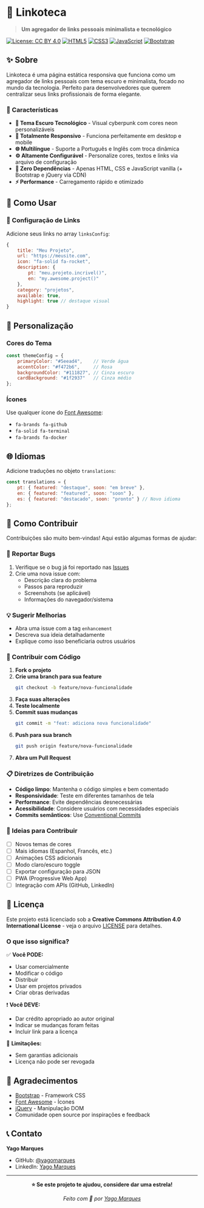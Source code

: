 # 🔗 Linkoteca

> **Um agregador de links pessoais minimalista e tecnológico**

[![License: CC BY 4.0](https://img.shields.io/badge/License-CC%20BY%204.0-lightgrey.svg)](https://creativecommons.org/licenses/by/4.0/)
[![HTML5](https://img.shields.io/badge/HTML5-E34F26?logo=html5&logoColor=white)](https://developer.mozilla.org/en-US/docs/Web/HTML)
[![CSS3](https://img.shields.io/badge/CSS3-1572B6?logo=css3&logoColor=white)](https://developer.mozilla.org/en-US/docs/Web/CSS)
[![JavaScript](https://img.shields.io/badge/JavaScript-F7DF1E?logo=javascript&logoColor=black)](https://developer.mozilla.org/en-US/docs/Web/JavaScript)
[![Bootstrap](https://img.shields.io/badge/Bootstrap-7952B3?logo=bootstrap&logoColor=white)](https://getbootstrap.com/)

## ✨ Sobre

Linkoteca é uma página estática responsiva que funciona como um agregador de links pessoais com tema escuro e minimalista, focado no mundo da tecnologia. Perfeito para desenvolvedores que querem centralizar seus links profissionais de forma elegante.

### 🎯 Características

- **🌙 Tema Escuro Tecnológico** - Visual cyberpunk com cores neon personalizáveis
- **📱 Totalmente Responsivo** - Funciona perfeitamente em desktop e mobile
- **🌐 Multilíngue** - Suporte a Português e Inglês com troca dinâmica
- **⚙️ Altamente Configurável** - Personalize cores, textos e links via arquivo de configuração
- **🚀 Zero Dependências** - Apenas HTML, CSS e JavaScript vanilla (+ Bootstrap e jQuery via CDN)
- **⚡ Performance** - Carregamento rápido e otimizado

## 🚀 Como Usar

### 📝 Configuração de Links

Adicione seus links no array `linksConfig`:

```javascript
{
    title: "Meu Projeto",
    url: "https://meusite.com",
    icon: "fa-solid fa-rocket",
    description: {
        pt: "meu.projeto.incrivel()",
        en: "my.awesome.project()"
    },
    category: "projetos",
    available: true,
    highlight: true // destaque visual
}
```

## 🎨 Personalização

### Cores do Tema
```javascript
const themeConfig = {
    primaryColor: "#5eead4",    // Verde água
    accentColor: "#f472b6",     // Rosa
    backgroundColor: "#111827", // Cinza escuro
    cardBackground: "#1f2937"   // Cinza médio
};
```

### Ícones
Use qualquer ícone do [Font Awesome](https://fontawesome.com/icons):
- `fa-brands fa-github`
- `fa-solid fa-terminal`
- `fa-brands fa-docker`

## 🌐 Idiomas

Adicione traduções no objeto `translations`:
```javascript
const translations = {
    pt: { featured: "destaque", soon: "em breve" },
    en: { featured: "featured", soon: "soon" },
    es: { featured: "destacado", soon: "pronto" } // Novo idioma
};
```

## 🤝 Como Contribuir

Contribuições são muito bem-vindas! Aqui estão algumas formas de ajudar:

### 🐛 Reportar Bugs
1. Verifique se o bug já foi reportado nas [Issues](https://github.com/yagomarques/linkoteca/issues)
2. Crie uma nova issue com:
   - Descrição clara do problema
   - Passos para reproduzir
   - Screenshots (se aplicável)
   - Informações do navegador/sistema

### 💡 Sugerir Melhorias
- Abra uma issue com a tag `enhancement`
- Descreva sua ideia detalhadamente
- Explique como isso beneficiaria outros usuários

### 🔧 Contribuir com Código

1. **Fork o projeto**
2. **Crie uma branch para sua feature**
   ```bash
   git checkout -b feature/nova-funcionalidade
   ```
3. **Faça suas alterações**
4. **Teste localmente**
5. **Commit suas mudanças**
   ```bash
   git commit -m "feat: adiciona nova funcionalidade"
   ```
6. **Push para sua branch**
   ```bash
   git push origin feature/nova-funcionalidade
   ```
7. **Abra um Pull Request**

### 📋 Diretrizes de Contribuição

- **Código limpo**: Mantenha o código simples e bem comentado
- **Responsividade**: Teste em diferentes tamanhos de tela
- **Performance**: Evite dependências desnecessárias
- **Acessibilidade**: Considere usuários com necessidades especiais
- **Commits semânticos**: Use [Conventional Commits](https://www.conventionalcommits.org/)

### 🌟 Ideias para Contribuir

- [ ] Novos temas de cores
- [ ] Mais idiomas (Espanhol, Francês, etc.)
- [ ] Animações CSS adicionais
- [ ] Modo claro/escuro toggle
- [ ] Exportar configuração para JSON
- [ ] PWA (Progressive Web App)
- [ ] Integração com APIs (GitHub, LinkedIn)

## 📄 Licença

Este projeto está licenciado sob a **Creative Commons Attribution 4.0 International License** - veja o arquivo [LICENSE](LICENSE) para detalhes.

### O que isso significa?

✅ **Você PODE:**
- Usar comercialmente
- Modificar o código
- Distribuir
- Usar em projetos privados
- Criar obras derivadas

❗ **Você DEVE:**
- Dar crédito apropriado ao autor original
- Indicar se mudanças foram feitas
- Incluir link para a licença

🚫 **Limitações:**
- Sem garantias adicionais
- Licença não pode ser revogada

## 🙏 Agradecimentos

- [Bootstrap](https://getbootstrap.com/) - Framework CSS
- [Font Awesome](https://fontawesome.com/) - Ícones
- [jQuery](https://jquery.com/) - Manipulação DOM
- Comunidade open source por inspirações e feedback

## 📞 Contato

**Yago Marques**
- GitHub: [@yagomarques](https://github.com/yagomarques)
- LinkedIn: [Yago Marques](https://linkedin.com/in/yagomarques)

---

<div align="center">

**⭐ Se este projeto te ajudou, considere dar uma estrela!**

*Feito com 💚 por [Yago Marques](https://github.com/yagomarques)*

</div>